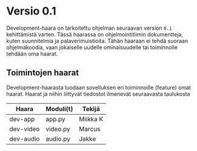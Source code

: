 # Versio 0.1
Development-haara on tarkoitettu ohjelman seuraavan version `0.1` kehittämistä varten. Tässä haarassa on ohjelmointitiimin dokumentteja, kuten suunnitelmia ja palaverimuistioita. Tähän haaraan ei tehdä suoraan ohjelmakoodia, vaan jokaiselle uudelle ominaisuudelle tai toiminnolle tehdään oma haarat.

## Toimintojen haarat
Development-haarasta luodaan sovelluksen eri toiminnoille (feature) omat haarat. Haarat ja niihin liittyvät tiedostot ilmenevät seuraavasta taulukosta

| Haara | Moduli(t) | Tekijä |
|---|---|---|
dev-app | app.py | Miikka K 
dev-video | video.py | Marcus
dev-audio | audio.py | Jakke
